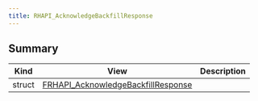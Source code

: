 ```yaml
---
title: RHAPI_AcknowledgeBackfillResponse
---
```


## Summary
| Kind | View | Description |
|------|------|-------------|
|struct|[FRHAPI_AcknowledgeBackfillResponse](/unreal-plugins/all/structfrhapi__acknowledgebackfillresponse/#structFRHAPI__AcknowledgeBackfillResponse)||
